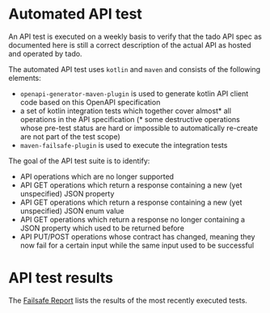 # Automated API test

An API test is executed on a weekly basis to verify that the tado API spec as documented here
is still a correct description of the actual API as hosted and operated by tado.

The automated API test uses `kotlin` and `maven` and consists of the following elements:

* `openapi-generator-maven-plugin` is used to generate kotlin API client code based on this OpenAPI specification
*  a set of kotlin integration tests which together cover almost* all operations in the API specification
   (* some destructive operations whose pre-test status are hard or impossible to automatically re-create 
    are not part of the test scope)
* `maven-failsafe-plugin` is used to execute the integration tests


The goal of the API test suite is to identify:

* API operations which are no longer supported
* API GET operations which return a response containing a new (yet unspecified) JSON property
* API GET operations which return a response containing a new (yet unspecified) JSON enum value
* API GET operations which return a response no longer containing a JSON property which used to be returned before
* API PUT/POST operations whose contract has changed, meaning they now fail for a certain input
while the same input used to be successful

# API test results

The [Failsafe Report](failsafe-report.html) lists the results of the most recently executed tests.